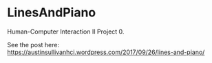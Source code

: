 # LinesAndPiano
Human-Computer Interaction II Project 0.

See the post here:
https://austinsullivanhci.wordpress.com/2017/09/26/lines-and-piano/
